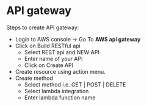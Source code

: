 # API gateway

Steps to create API gateway:

* Login to AWS console &rarr; Go To __AWS api gateway__
* Click on Build RESTful api
    * Select REST api and NEW API
    * Enter name of your API
    * Click on Create API
* Create resource using action menu.
* Create method 
    * Select method i.e. GET | POST | DELETE
    * Select lambda integration
    * Enter lambda function name